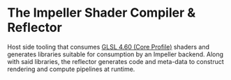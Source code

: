 # The Impeller Shader Compiler & Reflector

Host side tooling that consumes [GLSL 4.60 (Core Profile)](https://www.khronos.org/registry/OpenGL/specs/gl/GLSLangSpec.4.60.pdf) shaders and generates libraries suitable for consumption by an Impeller backend. Along with said libraries, the reflector generates code and meta-data to construct rendering and compute pipelines at runtime.
